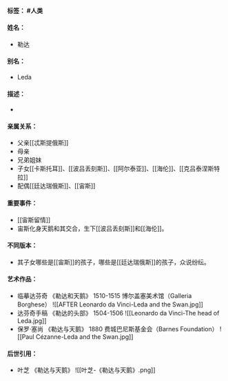 #### 标签： #人类
#### 姓名：
- 勒达
#### 别名：
- Leda
#### 描述：
- 
#### 亲属关系：
- 父亲[[忒斯提俄斯]]
- 母亲
- 兄弟姐妹
- 子女[[卡斯托耳]]、[[波吕丢刻斯]]、[[阿尔泰亚]]、[[海伦]]、[[克吕泰涅斯特拉]]
- 配偶[[廷达瑞俄斯]]、[[宙斯]]
#### 重要事件：
- [[宙斯留情]]
- 宙斯化身天鹅和其交合，生下[[波吕丢刻斯]]和[[海伦]]。
#### 不同版本：
- 其子女哪些是[[宙斯]]的孩子，哪些是[[廷达瑞俄斯]]的孩子，众说纷纭。
#### 艺术作品：
- 临摹达芬奇 《勒达和天鹅》 1510-1515 博尔盖塞美术馆（Galleria Borghese）
![[AFTER Leonardo da Vinci-Leda and the Swan.jpg]]
- 达芬奇手稿 《勒达的头部》 1504-1506 
![[Leonardo da Vinci-The head of Leda.jpg]]
- 保罗·塞尚 《勒达与天鹅》 1880 费城巴尼斯基金会（Barnes Foundation）
![[Paul Cézanne-Leda and the Swan.jpg]]
#### 后世引用：
- 叶芝 《勒达与天鹅》
![[叶芝-《勒达与天鹅》.png]]